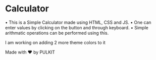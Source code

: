 # Calculator

• This is a Simple Calculator made using HTML, CSS and JS.
• One can enter values by clicking on the button and through keyboard.
• Simple arithmatic operations can be performed using this.

I am working on adding 2 more theme colors to it

Made with ❤️ by PULKIT
